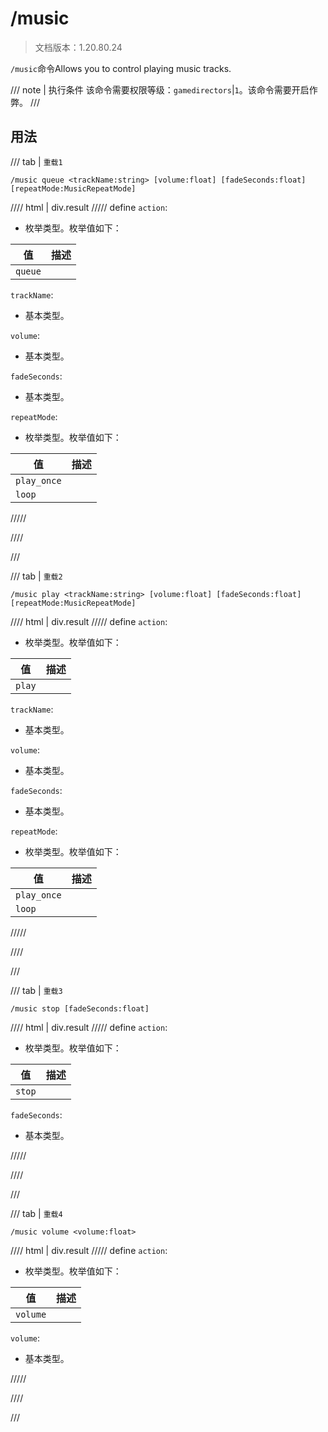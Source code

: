 # /music

> 文档版本：1.20.80.24

`/music`命令Allows you to control playing music tracks.

/// note | 执行条件
该命令需要权限等级：`gamedirectors`|`1`。该命令需要开启作弊。
///

## 用法

/// tab | `重载1`
```mcfunction
/music queue <trackName:string> [volume:float] [fadeSeconds:float] [repeatMode:MusicRepeatMode]
```

//// html | div.result
///// define
`action`: <!-- md:samp MusicQueueAction -->

- 枚举类型。枚举值如下：

|值|描述|
|---|---|
|`queue`||


`trackName`: <!-- md:samp string -->

- 基本类型。

`volume`: <!-- md:samp float -->

- 基本类型。

`fadeSeconds`: <!-- md:samp float -->

- 基本类型。

`repeatMode`: <!-- md:samp MusicRepeatMode -->

- 枚举类型。枚举值如下：

|值|描述|
|---|---|
|`play_once`||
|`loop`||



/////

////

///

/// tab | `重载2`
```mcfunction
/music play <trackName:string> [volume:float] [fadeSeconds:float] [repeatMode:MusicRepeatMode]
```

//// html | div.result
///// define
`action`: <!-- md:samp MusicPlayAction -->

- 枚举类型。枚举值如下：

|值|描述|
|---|---|
|`play`||


`trackName`: <!-- md:samp string -->

- 基本类型。

`volume`: <!-- md:samp float -->

- 基本类型。

`fadeSeconds`: <!-- md:samp float -->

- 基本类型。

`repeatMode`: <!-- md:samp MusicRepeatMode -->

- 枚举类型。枚举值如下：

|值|描述|
|---|---|
|`play_once`||
|`loop`||



/////

////

///

/// tab | `重载3`
```mcfunction
/music stop [fadeSeconds:float]
```

//// html | div.result
///// define
`action`: <!-- md:samp MusicStopAction -->

- 枚举类型。枚举值如下：

|值|描述|
|---|---|
|`stop`||


`fadeSeconds`: <!-- md:samp float -->

- 基本类型。


/////

////

///

/// tab | `重载4`
```mcfunction
/music volume <volume:float>
```

//// html | div.result
///// define
`action`: <!-- md:samp MusicVolumeAction -->

- 枚举类型。枚举值如下：

|值|描述|
|---|---|
|`volume`||


`volume`: <!-- md:samp float -->

- 基本类型。


/////

////

///
